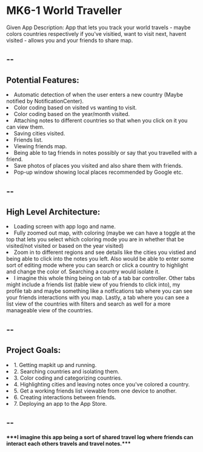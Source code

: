 <h1>MK6-1 World Traveller</h1>
Given App Description: App that lets you track your world travels - maybe colors countries respectively if you've visitied, want to visit next, havent visited - allows you and your friends to share map. 
<h2>--</h2>
<h2>Potential Features:</h2>
    <li>Automatic detection of when the user enters a new country (Maybe notified by NotificationCenter).<br /></li>
    <li>Color coding based on visited vs wanting to visit.<br /></li>
    <li>Color coding based on the year/month visited.<br /></li>
    <li>Attaching notes to different countries so that when you click on it you can view them.<br /></li>
    <li>Saving cities visited.<br /></li>
    <li>Friends list.<br /></li>
    <li>Viewing friends map.<br /></li>
    <li>Being able to tag friends in notes possibly or say that you travelled with a friend.<br /></li>
    <li>Save photos of places you visited and also share them with friends.<br /></li>
    <li>Pop-up window showing local places recommended by Google etc.<br /></li>
<h2>--</h2>
<h2>High Level Architecture:</h2>
    <li>Loading screen with app logo and name.</li>
    <li>Fully zoomed out map, with coloring (maybe we can have a toggle at the top that lets you select which coloring mode you are in whether that be visited/not visited or based on the year visited)</li>
    <li>Zoom in to different regions and see details like the cities you vistied and being able to click into the notes you left. Also would be able to enter some sort of editing mode where you can search or click a country to highlight and change the color of. Searching a country would isolate it.</li>
    <li>I imagine this whole thing being on tab of a tab bar controller. Other tabs might include a friends list (table view of you friends to click into), my profile tab and maybe something like a notfications tab where you can see your friends interactions with you map. Lastly, a tab where you can see a list view of the countries with filters and search as well for a more manageable view of the countries.</li>
<h2>--</h2>
<h2>Project Goals:</h2>
    <li>1. Getting mapkit up and running.<br /></li>
    <li>2. Searching countries and isolating them.<br /></li>
    <li>3. Color coding and categorizing countries.<br /></li>
    <li>4. Highlighting cities and leaving notes once you've colored a country.<br /></li>
    <li>5. Get a working friends list viewable from one device to another.<br /></li>
    <li>6. Creating interactions between friends.<br /></li>
    <li>7. Deploying an app to the App Store.<br /></li>
<h2>--</h2>
<p><b>***I imagine this app being a sort of shared travel log where friends can interact each others travels and travel notes.***</b><p>
